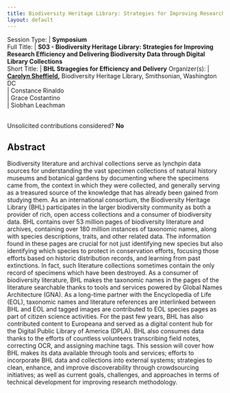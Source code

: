```yaml
---
title: Biodiversity Heritage Library: Strategies for Improving Research Efficiency and Delivering Biodiversity Data through Digital Library Collections
layout: default
---
```


Session Type: | **Symposium**  
Full Title:   | **S03 - Biodiversity Heritage Library: Strategies for Improving Research Efficiency and Delivering Biodiversity Data through Digital Library Collections**  
Short Title:  | **BHL Stragegies for Efficiency and Delivery**
Organizer(s): | **[Carolyn Sheffield](mailto:sheffieldc@si.edu),** Biodiversity Heritage Library, Smithsonian, Washington DC  
              | Constance Rinaldo  
              | Grace Costantino  
              | Siobhan Leachman  
  
  
<p><br />Unsolicited contributions considered? <strong>No</strong></p>

<!--
**How many 80-minute sessions are you requesting?** 1
**Is your session open to unsolicited contributions?** No
**Technical Requirements:** 
No, just the usual projector, mic, etc
-->


## Abstract  

Biodiversity literature and archival collections serve as lynchpin data sources for understanding the vast specimen collections of natural history museums and botanical gardens by documenting where the specimens came from, the context in which they were collected, and generally serving as a treasured source of the knowledge that has already been gained from studying them. As an international consortium, the Biodiversity Heritage Library (BHL) participates in the larger biodiversity community as both a provider of rich, open access collections and a consumer of biodiversity data. BHL contains over 53 million pages of biodiversity literature and archives, containing over 180 million instances of taxonomic names, along with species descriptions, traits, and other related data. The information found in these pages are crucial for not just identifying new species but also identifying which species to protect in conservation efforts, focusing those efforts based on historic distribution records, and learning from past extinctions. In fact, such literature collections sometimes contain the only record of specimens which have been destroyed. As a consumer of biodiversity literature, BHL makes the taxonomic names in the pages of the literature searchable thanks to tools and services powered by Global Names Architecture (GNA). As a long-time partner with the Encyclopedia of Life (EOL), taxonomic names and literature references are interlinked between BHL and EOL and tagged images are contributed to EOL species pages as part of citizen science activities. For the past few years, BHL has also contributed content to Europeana and served as a digital content hub for the Digital Public Library of America (DPLA). BHL also consumes data thanks to the efforts of countless volunteers transcribing field notes, correcting OCR, and assigning machine tags. This session will cover how BHL makes its data available through tools and services; efforts to incorporate BHL data and collections into external systems; strategies to clean, enhance, and improve discoverability through crowdsourcing initiatives; as well as current goals, challenges, and approaches in terms of technical development for improving research methodology.

